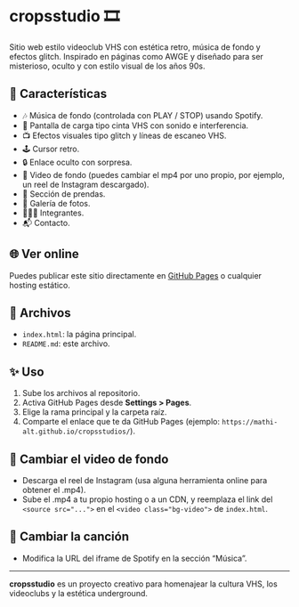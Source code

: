 # cropsstudio 🎞️

Sitio web estilo videoclub VHS con estética retro, música de fondo y efectos glitch. Inspirado en páginas como AWGE y diseñado para ser misterioso, oculto y con estilo visual de los años 90s.

## 🚀 Características

- 🎶 Música de fondo (controlada con PLAY / STOP) usando Spotify.
- 📼 Pantalla de carga tipo cinta VHS con sonido e interferencia.
- 📺 Efectos visuales tipo glitch y líneas de escaneo VHS.
- 🕹️ Cursor retro.
- 🔒 Enlace oculto con sorpresa.
- 🎥 Video de fondo (puedes cambiar el mp4 por uno propio, por ejemplo, un reel de Instagram descargado).
- 👕 Sección de prendas.
- 📸 Galería de fotos.
- 🧑‍🤝‍🧑 Integrantes.
- 📬 Contacto.

## 🌐 Ver online

Puedes publicar este sitio directamente en [GitHub Pages](https://pages.github.com/) o cualquier hosting estático.

## 📁 Archivos

- `index.html`: la página principal.
- `README.md`: este archivo.

## ✨ Uso

1. Sube los archivos al repositorio.
2. Activa GitHub Pages desde **Settings > Pages**.
3. Elige la rama principal y la carpeta raíz.
4. Comparte el enlace que te da GitHub Pages (ejemplo: `https://mathi-alt.github.io/cropsstudios/`).

## 🎥 Cambiar el video de fondo

- Descarga el reel de Instagram (usa alguna herramienta online para obtener el .mp4).
- Sube el .mp4 a tu propio hosting o a un CDN, y reemplaza el link del `<source src="...">` en el `<video class="bg-video">` de `index.html`.

## 🎵 Cambiar la canción

- Modifica la URL del iframe de Spotify en la sección “Música”.

---

**cropsstudio** es un proyecto creativo para homenajear la cultura VHS, los videoclubs y la estética underground.
